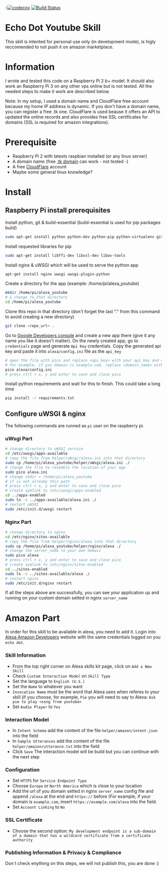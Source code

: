 -[![codecov](https://codecov.io/gh/bibistroc/alexa_youtube/branch/master/graph/badge.svg)](https://codecov.io/gh/bibistroc/alexa_youtube) [![Build Status](https://travis-ci.org/bibistroc/alexa_youtube.svg?branch=master)](https://travis-ci.org/bibistroc/alexa_youtube)

# Echo Dot Youtube Skill

This skill is intented for personal use only (in development mode), is higly reccomended to not push it on amazon marketplace.

# Information

I wrote and tested this code on a Raspberry Pi 2 b+ model. It should also work an Raspberry Pi 3 on any other vps online but is not tested. All the needed steps to make it work are described below.

Note: In my setup, I used a domain name and CloudFlare free account because my home IP address is dynamic. If you don't have a domain name, you can register a free .tk one. CloudFlare is used beause it offers an API to updated the online records and also provides free SSL certificates for domains (SSL is required for amazon integrations).

# Prerequisite

- Raspberry Pi 2 with latests raspbian installed (or any linux server)
- A domain name (free [.tk domain](http://www.dot.tk/en/index.html) can work - not tested -)
- A free [CloudFlare](https://www.cloudflare.com/) account
- Maybe some general linux knowledge?

# Install

## Raspberry Pi install prerequisites

Install python, git & build-essential (build-essential is used for pip packages build)
```sh
sudo apt-get install python python-dev python-pip python-virtualenv git build-essential
```
Install requested libraries for pip
```sh
sudo apt-get install libffi-dev libssl-dev libav-tools
```
Install nginx & uWSGI which will be used to serve the python app
```sh
apt-get install nginx uwsgi uwsgi-plugin-python
```
Create a directory for the app (example: /home/pi/alexa_youtube)
```sh
mkdir /home/pi/alexa_youtube
# & change to that directory
cd /home/pi/alexa_youtube
```
Clone this repo in that directory (don't forget the last "." from this command to avoid creating a new directory)
```sh
git clone <repo_url> .
```
Go to [Google Developers console](https://console.developers.google.com/apis/credentials) and create a new app there (give it any name you like it doesn't matter). On the newly created app, go to `credentials` page and generate `Api Key` credentials. Copy the generated api key and paste it into `alexa/config.ini` file as the `api_key`
```sh
# open the file with pico and replace <api_key> with your api_key and <domain_name> with your domain
# for example, if you domain is example.com, replace <domain_name> with https://example.com
pico alexa/config.ini
# press ctrl + x, y and enter to save and close pico
```

Install python requirements and wait for this to finish. This could take a long time
```sh
pip install -r requirements.txt
```

## Configure uWSGI & nginx
The following commands are runned as `pi` user on the raspberry pi.

### uWsgi Part
```sh
# change directory to uWSGI service
cd /etc/uwsgi/apps-available
# copy the file from helper/uWsgi/alexa.ini into that directory
sudo cp /home/pi/alexa_youtube/helper/uWsgi/alexa.ini ./
# change the file to resemble the location of your app
sudo pico alexa.ini
# change chdir = /home/pi/alexa_youtube
# if is not already this path
# press ctrl + x, y and enter to save and close pico
# create symlink to /etc/uwsgi/apps-enabled
cd ../apps-enabled
sudo ln -s ../apps-available/alexa.ini ./
# restart uWSGI
sudo /etc/init.d/uwsgi restart
```
### Nginx Part
```sh
# change directory to nginx
cd /etc/nginx/sites-available
# copy the file from helper/nginx/alexa into that directory
sudo cp /home/pi/alexa_youtube/helper/nginx/alexa ./
# change the server_name to your own domain
sudo pico alexa
# press ctrl + x, y and enter to save and close pico
# create symlink to /etc/nginx/sites-enabled
cd ../sites-enabled
sudo ln -s ../sites-available/alexa ./
# restart nginx
sudo /etc/init.d/nginx restart
```
If all the steps above are successfully, you can see your application up and running on your custom domain setted in nginx `server_name`

# Amazon Part
In order for this skill to be available in alexa, you need to add it. Login into [Alexa Amazon Developers](https://developer.amazon.com/edw/home.html#/skills/list) website with the same credentials logged on you `echo dot`.

### Skill Information

- From the top right corner on Alexa skills kit page, click on `Add a New Skill`
- Check `Custom Interaction Model` on `Skill Type`
- Set the language to `English (U.S.)`
- Set the `Name` to whatever you want
- `Invocation Name` must be the word that Alexa uses when referes to your skill (if you choose, for example, `Pie` you will need to say to Alexa: `Ask pie to play <song from youtube>`
- Set `Audio Player` to `Yes`

### Interaction Model

- In `Intent Schema` add the content of the file `helper/amazon/intent.json` into the field
- In `Sample Utterances` add the content of the file `helper/amazon/utterance.txt` into the field
- Click `Save`
The interaction model will be build but you can continue with the next step

### Configuration

- Set `HTTPS` for `Service Endpoint Type`
- Choose `Europe` or `North America` which is close to your location
- Add the url of you domain setted in nginx `server_name` config file and append `/alexa` at the end and `https://` before (For example, if your domain is `example.com`, insert `https://example.com/alexa` into the field.
- Set `Account Linking` to `No`

### SSL Certificate

- Choose the second option: `My development endpoint is a sub-domain of a domain that has a wildcard certificate from a certificate authority `

### Publishing Information & Privacy & Compliance

Don`t check enything on this steps, we will not publish this, you are done :)
